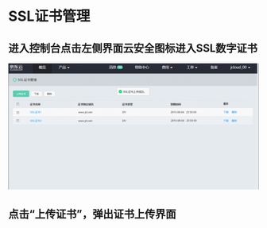 # SSL证书管理

## 进入控制台点击左侧界面云安全图标进入SSL数字证书

![image.png](https://github.com/alexwang89/cn/blob/patch-1/documentation/Cloud-Security/SSL%20Certification/1.png)

## 点击“上传证书”，弹出证书上传界面
